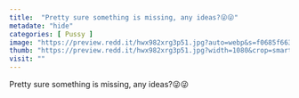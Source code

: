 ```yaml
---
title:  "Pretty sure something is missing, any ideas?😜😜"
metadate: "hide"
categories: [ Pussy ]
image: "https://preview.redd.it/hwx982xrg3p51.jpg?auto=webp&s=f0685f663cf82f814e99926062897104f673c132"
thumb: "https://preview.redd.it/hwx982xrg3p51.jpg?width=1080&crop=smart&auto=webp&s=76795abbbe2f4d587cefdfdf1db8c68052680573"
visit: ""
---
```

Pretty sure something is missing, any ideas?😜😜
